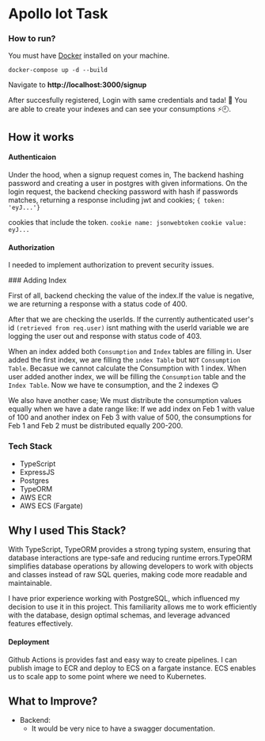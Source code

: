 # Apollo Iot Task

### How to run?

You must have [Docker](https://www.docker.com/) installed on your machine.

```
docker-compose up -d --build
```

Navigate to <b>http://localhost:3000/signup</b>

After succesfully registered, Login with same credentials and tada! 🎉 You are able to create your indexes and can see your consumptions ⚡️🕘.

## How it works

#### Authenticaion

Under the hood, when a signup request comes in, The backend hashing password and creating a user in postgres with given informations. On the login request, the backend checking password with hash if passwords matches, returning a response including jwt and cookies; `{ token: 'eyJ...'}`

cookies that include the token.
`cookie name: jsonwebtoken`
`cookie value: eyJ...`

#### Authorization

I needed to implement authorization to prevent security issues.

### Adding Index

First of all, backend checking the value of the index.If the value is negative, we are returning a response with a status code of 400.

After that we are checking the userIds.
If the currently authenticated user's id `(retrieved from req.user)`
isnt mathing with the userId variable we are logging the user out and response with status code of 403.

When an index added both `Consumption` and `Index` tables are filling in.
User added the first index, we are filling the `ındex Table` but `NOT` `Consumption Table`. Becasue we cannot calculate the Consumption with 1 index.
When user added another index, we will be filling the `Consumption` table and the `Index Table`. Now we have te consumption, and the 2 indexes 😊

We also have another case;
We must distribute the consumption values equally when we have a date range like:
If we add index on Feb 1 with value of 100 and another index on Feb 3 with value of 500, the consumptions for Feb 1 and Feb 2 must be distributed equally 200-200.

### Tech Stack

- TypeScript
- ExpressJS
- Postgres
- TypeORM
- AWS ECR
- ⁠AWS ECS (Fargate)

## Why I used This Stack?

With TypeScript, TypeORM provides a strong typing system, ensuring that database interactions are type-safe and reducing runtime errors.TypeORM simplifies database operations by allowing developers to work with objects and classes instead of raw SQL queries, making code more readable and maintainable.

I have prior experience working with PostgreSQL, which influenced my decision to use it in this project. This familiarity allows me to work efficiently with the database, design optimal schemas, and leverage advanced features effectively.

#### Deployment

Github Actions is provides fast and easy way to create pipelines. I can publish image to ECR and deploy to ECS on a fargate instance. ECS enables us to scale app to some point where we need to Kubernetes.

## What to Improve?

- Backend:
  - It would be very nice to have a swagger documentation.
